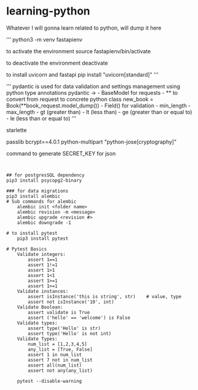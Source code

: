 # learning-python
Whatever I will gonna learn related to python, will dump it here

'''
python3 -m venv fastapienv

to activate the environment
source fastapienv/bin/activate

to deactivate the environment
deactivate


to install uvicorn and fastapi
pip install "uvicorn[standard]" 
'''


'''
pydantic is used for data validation and settings management using python type annotations
pydantic -> 
    - BaseModel for requests
    - ** to convert from request to concrete python class
        new_book = Book(**book_request.model_dump())
    - Field() for validation
        - min_length
        - max_length
        - gt (greater than)
        - lt (less than)
        - ge (greater than or equal to)
        - le (less than or equal to)
'''

starlette

passlib
bcrypt==4.0.1
python-multipart
"python-jose[cryptography]"

command to generate SECRET_KEY for json
```openssl rand -hex 32


## for postgresSQL dependency
pip3 install psycopg2-binary

### for data migrations
pip3 install alembic
# Sub commands for alembic
    alembic init <folder name>
    alembic revision -m <message>
    alembic upgrade <revision #>
    alembic downgrade -1

# to install pytest
    pip3 install pytest

# Pytest Basics
    Validate integers:
        assert 1==1
        assert 1!=1
        assert 1>1
        assert 1<1
        assert 1>=1
        assert 1>=1
    Validate instances:
        assert isInstance('this is string', str)    # value, type
        assert not isInstance('10', int)
    Validate Boolean:
        assert validate is True
        assert ('hello' == 'welcome') is False
    Validate types:
        assert type('Hello' is str)
        assert type('Hello' is not int)
    Validate Types:
        num_list = [1,2,3,4,5]
        any_list = [True, False]
        assert 1 in num_list
        assert 7 not in num_list
        assert all(num_list)
        assert not any(any_list)

    pytest --disable-warning
